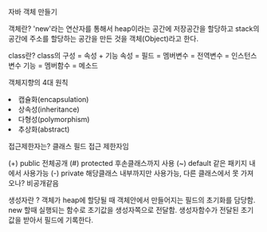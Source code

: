 <p1>자바 객체 만들기

<p3>객체란?
'new'라는 연산자를 통해서 heap이라는 공간에 저장공간을 할당하고 stack의 공간에 주소를 할당하는 공간을 만든 것을 객체(Object)라고 한다.

<p3> class란?
class의 구성 = 속성 + 기능
속성 = 필드 = 멤버변수 = 전역변수 = 인스턴스 변수
기능 = 멤버함수 = 메소드

<p3>객체지향의 4대 원칙</p3>
<li>캡슐화(encapsulation)</li>
<li>상속성(inheritance)</li>
<li>다형성(polymorphism)</li>
<li>추상화(abstract)</li>


<p3>접근제한자는?</p3>
클래스 필드 접근 제한자임

(+) public 전체공개
(#) protected 후손클래스까지 사용
(~) default 같은 패키지 내에서 사용가능
(-) private 해당클래스 내부까지만 사용가능, 다른 클래스에서 못 가져오나? 비공개같음

<p3>생성자란 ? </p3>
객체가 heap에 할당될 때 객체안에서 만들어지는 필드의 초기화를 담당함.
new 할때 실행되는 함수로 초기값을 생성자쪽으로 전달함.
생성자함수가 전달된 초기값을 받아서 필드에 기록한다.


